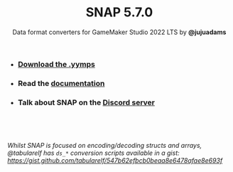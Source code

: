 <h1 align="center">SNAP 5.7.0</h1>

<p align="center">Data format converters for GameMaker Studio 2022 LTS by <b>@jujuadams</b></p>

&nbsp;

- ### [Download the .yymps](https://github.com/JujuAdams/SNAP/releases/)
- ### Read the [documentation](http://jujuadams.github.io/SNAP)
- ### Talk about SNAP on the [Discord server](https://discord.gg/8krYCqr)

&nbsp;

&nbsp;

*Whilst SNAP is focused on encoding/decoding structs and arrays, @tabularelf has `ds_*` conversion scripts available in a gist: https://gist.github.com/tabularelf/547b62efbcb0beaa8e6478afae8e693f*
